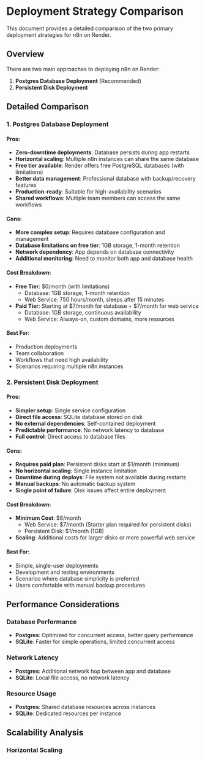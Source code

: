 # Deployment Strategy Comparison

This document provides a detailed comparison of the two primary deployment strategies for n8n on Render.

## Overview

There are two main approaches to deploying n8n on Render:

1. **Postgres Database Deployment** (Recommended)
2. **Persistent Disk Deployment**

## Detailed Comparison

### 1. Postgres Database Deployment

#### Pros:
- **Zero-downtime deployments**: Database persists during app restarts
- **Horizontal scaling**: Multiple n8n instances can share the same database
- **Free tier available**: Render offers free PostgreSQL databases (with limitations)
- **Better data management**: Professional database with backup/recovery features
- **Production-ready**: Suitable for high-availability scenarios
- **Shared workflows**: Multiple team members can access the same workflows

#### Cons:
- **More complex setup**: Requires database configuration and management
- **Database limitations on free tier**: 1GB storage, 1-month retention
- **Network dependency**: App depends on database connectivity
- **Additional monitoring**: Need to monitor both app and database health

#### Cost Breakdown:
- **Free Tier**: $0/month (with limitations)
  - Database: 1GB storage, 1-month retention
  - Web Service: 750 hours/month, sleeps after 15 minutes
- **Paid Tier**: Starting at $7/month for database + $7/month for web service
  - Database: 1GB storage, continuous availability
  - Web Service: Always-on, custom domains, more resources

#### Best For:
- Production deployments
- Team collaboration
- Workflows that need high availability
- Scenarios requiring multiple n8n instances

### 2. Persistent Disk Deployment

#### Pros:
- **Simpler setup**: Single service configuration
- **Direct file access**: SQLite database stored on disk
- **No external dependencies**: Self-contained deployment
- **Predictable performance**: No network latency to database
- **Full control**: Direct access to database files

#### Cons:
- **Requires paid plan**: Persistent disks start at $1/month (minimum)
- **No horizontal scaling**: Single instance limitation
- **Downtime during deploys**: File system not available during restarts
- **Manual backups**: No automatic backup system
- **Single point of failure**: Disk issues affect entire deployment

#### Cost Breakdown:
- **Minimum Cost**: $8/month
  - Web Service: $7/month (Starter plan required for persistent disks)
  - Persistent Disk: $1/month (1GB)
- **Scaling**: Additional costs for larger disks or more powerful web service

#### Best For:
- Simple, single-user deployments
- Development and testing environments
- Scenarios where database simplicity is preferred
- Users comfortable with manual backup procedures

## Performance Considerations

### Database Performance
- **Postgres**: Optimized for concurrent access, better query performance
- **SQLite**: Faster for simple operations, limited concurrent access

### Network Latency
- **Postgres**: Additional network hop between app and database
- **SQLite**: Local file access, no network latency

### Resource Usage
- **Postgres**: Shared database resources across instances
- **SQLite**: Dedicated resources per instance

## Scalability Analysis

### Horizontal Scaling
